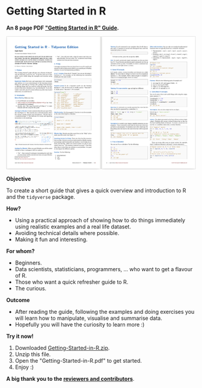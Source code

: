 # Getting Started in R

**An 8 page PDF ["Getting Started in R" Guide](https://github.com/saghirb/Getting-Started-in-R/raw/master/Getting-Started-in-R.pdf).**

![](images/GSiR-tv-guide.png)

**Objective** 

To create a short guide that gives a quick overview and introduction to R and 
the `tidyverse` package.

**How?**

* Using a practical approach of showing how to do things immediately using realistic 
examples and a real life dataset. 
* Avoiding technical details where possible.
* Making it fun and interesting.

**For whom?**

* Beginners.
* Data scientists, statisticians, programmers, ... who want to get a flavour of R.
* Those who want a quick refresher guide to R.
* The curious.

**Outcome**

* After reading the guide, following the examples and doing exercises you will 
learn how to manipulate, visualise and summarise data.
* Hopefully you will have the curiosity to learn more :)

**Try it now!**

1. Downloaded [Getting-Started-in-R.zip](https://github.com/saghirb/Getting-Started-in-R/raw/master/Share/Getting-Started-in-R.zip).
2. Unzip this file.
3. Open the "Getting-Started-in-R.pdf" to get started.
4. Enjoy :)


**A big thank you to the [reviewers and contributors](https://github.com/saghirb/Getting-Started-in-R/blob/master/Contributors.md)**.
